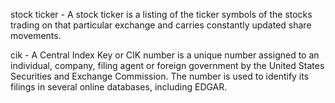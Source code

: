 stock ticker - A stock ticker is a listing of the ticker symbols of the stocks trading on that particular exchange and carries constantly updated share movements.

cik - A Central Index Key or CIK number is a unique number assigned to an individual, company, filing agent or foreign government by the United States Securities and Exchange Commission. The number is used to identify its filings in several online databases, including EDGAR.
